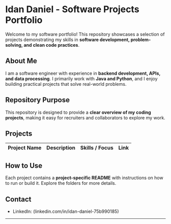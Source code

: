 # Idan Daniel - Software Projects Portfolio

Welcome to my software portfolio! This repository showcases a selection of projects demonstrating my skills in **software development, problem-solving, and clean code practices**.

## About Me
I am a software engineer with experience in **backend development, APIs, and data processing**. I primarily work with **Java and Python**, and I enjoy building practical projects that solve real-world problems.

## Repository Purpose
This repository is designed to provide a **clear overview of my coding projects**, making it easy for recruiters and collaborators to explore my work.

## Projects

| Project Name | Description | Skills / Focus | Link |
|--------------|-------------|----------------|------|


## How to Use
Each project contains a **project-specific README** with instructions on how to run or build it. Explore the folders for more details.

## Contact
- LinkedIn: (linkedin.com/in/idan-daniel-75b990185)  
---


